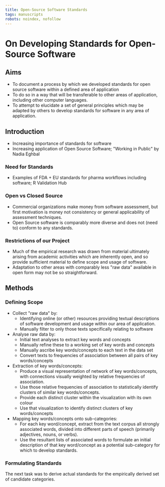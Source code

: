 ```yaml
---
title: Open-Source Software Standards
tags: manuscripts
robots: noindex, nofollow
---
```


# On Developing Standards for Open-Source Software

## Aims

- To document a process by which we developed standards for open source
  software within a defined area of application
- To do so in a way that will be transferable to other areas of application,
  including other computer languages.
- To attempt to elucidate a set of general principles which may be adapted by
  others to develop standards for software in any area of application.

## Introduction

- Increasing importance of standards for software
- Increasing application of Open Source Software; "Working in Public" by Nadia Eghbal

### Need for Standards

- Examples of FDA + EU standards for pharma workflows including software; R Validation Hub

### Open vs Closed Source

- Commercial organizations make money from software assessment, but first
  motivation is money not consistency or general applicability of assessment
  techniques.
- Open Source software is comparably more diverse and does not (need to)
  conform to any standards.

### Restrictions of our Project

- Much of the empirical research was drawn from material ultimately arising
  from academic activities which are inherently open, and so provide sufficient
  material to define scope and usage of software.
- Adaptation to other areas with comparably less "raw data" available in open
  form may not be so straightforward.

## Methods

### Defining Scope

- Collect "raw data" by:
    - Identifying online (or other) resources providing textual descriptions of
      software development and usage within our area of application.
    - Manually filter to only those texts specifically relating to software
- Analyse raw data by:
    - Initial text analyses to extract key words and concepts
    - Manually refine these to a working set of key words and concepts
    - Manually ascribe key words/concepts to each text in the data set
    - Convert texts to frequencies of association between all pairs of key words/concepts
- Extraction of key words/concepts:
    - Produce a visual representation of network of key words/concepts, with
      connections visually weighted by relative frequencies of association.
    - Use those relative frequencies of association to statistically identify
      clusters of similar key words/concepts.
    - Provide each distinct cluster within the visualization with its own colour
    - Use that visualization to identify distinct clusters of key words/concepts
- Mapping key words/concepts onto sub-categories:
    - For each key word/concept, extract from the text corpus all strongly
      associated words, divided into different parts of speech (primarily
      adjectives, nouns, or verbs).
    - Use the resultant lists of associated words to formulate an initial
      description of that key word/concept as a potential sub-category for
      which to develop standards.

### Formulating Standards

The next task was to derive actual standards for the empirically derived set of
candidate categories. 



